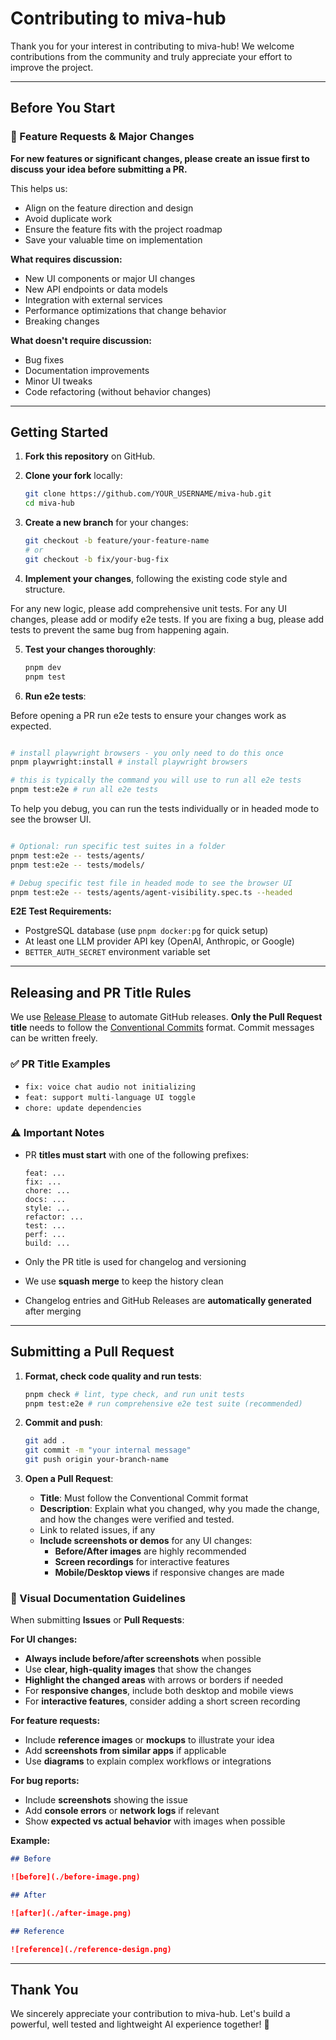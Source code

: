 # Contributing to miva-hub

Thank you for your interest in contributing to miva-hub! We welcome contributions from the community and truly appreciate your effort to improve the project.

---

## Before You Start

### 🚨 Feature Requests & Major Changes

**For new features or significant changes, please create an issue first to discuss your idea before submitting a PR.**

This helps us:

- Align on the feature direction and design
- Avoid duplicate work
- Ensure the feature fits with the project roadmap
- Save your valuable time on implementation

**What requires discussion:**

- New UI components or major UI changes
- New API endpoints or data models
- Integration with external services
- Performance optimizations that change behavior
- Breaking changes

**What doesn't require discussion:**

- Bug fixes
- Documentation improvements
- Minor UI tweaks
- Code refactoring (without behavior changes)

---

## Getting Started

1. **Fork this repository** on GitHub.

2. **Clone your fork** locally:

   ```bash
   git clone https://github.com/YOUR_USERNAME/miva-hub.git
   cd miva-hub
   ```

3. **Create a new branch** for your changes:

   ```bash
   git checkout -b feature/your-feature-name
   # or
   git checkout -b fix/your-bug-fix
   ```

4. **Implement your changes**, following the existing code style and structure.

For any new logic, please add comprehensive unit tests. For any UI changes, please add or modify e2e tests.
If you are fixing a bug, please add tests to prevent the same bug from happening again.

5. **Test your changes thoroughly**:

   ```bash
   pnpm dev
   pnpm test
   ```

6. **Run e2e tests**:

Before opening a PR run e2e tests to ensure your changes work as expected.

```bash

# install playwright browsers - you only need to do this once
pnpm playwright:install # install playwright browsers

# this is typically the command you will use to run all e2e tests
pnpm test:e2e # run all e2e tests
```

To help you debug, you can run the tests individually or in headed mode to see the browser UI.

```bash

# Optional: run specific test suites in a folder
pnpm test:e2e -- tests/agents/
pnpm test:e2e -- tests/models/

# Debug specific test file in headed mode to see the browser UI
pnpm test:e2e -- tests/agents/agent-visibility.spec.ts --headed
```

**E2E Test Requirements:**

- PostgreSQL database (use `pnpm docker:pg` for quick setup)
- At least one LLM provider API key (OpenAI, Anthropic, or Google)
- `BETTER_AUTH_SECRET` environment variable set

---

## Releasing and PR Title Rules

We use [Release Please](https://github.com/googleapis/release-please) to automate GitHub releases.
**Only the Pull Request title** needs to follow the [Conventional Commits](https://www.conventionalcommits.org/) format. Commit messages can be written freely.

### ✅ PR Title Examples

- `fix: voice chat audio not initializing`
- `feat: support multi-language UI toggle`
- `chore: update dependencies`

### ⚠️ Important Notes

- PR **titles must start** with one of the following prefixes:

  ```
  feat: ...
  fix: ...
  chore: ...
  docs: ...
  style: ...
  refactor: ...
  test: ...
  perf: ...
  build: ...
  ```

- Only the PR title is used for changelog and versioning

- We use **squash merge** to keep the history clean

- Changelog entries and GitHub Releases are **automatically generated** after merging

---

## Submitting a Pull Request

1. **Format, check code quality and run tests**:

   ```bash
   pnpm check # lint, type check, and run unit tests
   pnpm test:e2e # run comprehensive e2e test suite (recommended)
   ```

2. **Commit and push**:

   ```bash
   git add .
   git commit -m "your internal message"
   git push origin your-branch-name
   ```

3. **Open a Pull Request**:

   - **Title**: Must follow the Conventional Commit format
   - **Description**: Explain what you changed, why you made the change, and how the changes were verified and tested.
   - Link to related issues, if any
   - **Include screenshots or demos** for any UI changes:
     - **Before/After images** are highly recommended
     - **Screen recordings** for interactive features
     - **Mobile/Desktop views** if responsive changes are made

### 📸 Visual Documentation Guidelines

When submitting **Issues** or **Pull Requests**:

**For UI changes:**

- **Always include before/after screenshots** when possible
- Use **clear, high-quality images** that show the changes
- **Highlight the changed areas** with arrows or borders if needed
- For **responsive changes**, include both desktop and mobile views
- For **interactive features**, consider adding a short screen recording

**For feature requests:**

- Include **reference images** or **mockups** to illustrate your idea
- Add **screenshots from similar apps** if applicable
- Use **diagrams** to explain complex workflows or integrations

**For bug reports:**

- Include **screenshots** showing the issue
- Add **console errors** or **network logs** if relevant
- Show **expected vs actual behavior** with images when possible

**Example:**

```markdown
## Before

![before](./before-image.png)

## After

![after](./after-image.png)

## Reference

![reference](./reference-design.png)
```

---

## Thank You

We sincerely appreciate your contribution to miva-hub.
Let's build a powerful, well tested and lightweight AI experience together! 🚀
